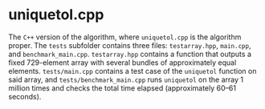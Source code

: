 # uniquetol.cpp

The `C++` version of the algorithm, where `uniquetol.cpp` is the algorithm proper. The `tests` subfolder contains three files: `testarray.hpp`, `main.cpp`, and `benchmark_main.cpp`. `testarray.hpp` contains a function that outputs a fixed 729-element array with several bundles of approximately equal elements. `tests/main.cpp` contains a test case of the `uniquetol` function  on said array, and `tests/benchmark_main.cpp` runs `uniquetol` on the array 1 million times and checks the total time elapsed (approximately 60&ndash;61 seconds).
